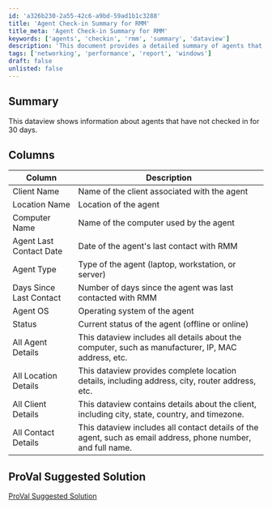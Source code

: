 ```yaml
---
id: 'a326b230-2a55-42c6-a9bd-59ad1b1c3288'
title: 'Agent Check-in Summary for RMM'
title_meta: 'Agent Check-in Summary for RMM'
keywords: ['agents', 'checkin', 'rmm', 'summary', 'dataview']
description: 'This document provides a detailed summary of agents that have not checked in for 30 days, including their status, last contact date, and additional details about the client and location.'
tags: ['networking', 'performance', 'report', 'windows']
draft: false
unlisted: false
---
```


## Summary

This dataview shows information about agents that have not checked in for 30 days.

## Columns

| Column                   | Description                                                                                  |
|-------------------------|----------------------------------------------------------------------------------------------|
| Client Name             | Name of the client associated with the agent                                                 |
| Location Name           | Location of the agent                                                                        |
| Computer Name           | Name of the computer used by the agent                                                      |
| Agent Last Contact Date  | Date of the agent's last contact with RMM                                                  |
| Agent Type              | Type of the agent (laptop, workstation, or server)                                          |
| Days Since Last Contact  | Number of days since the agent was last contacted with RMM                                 |
| Agent OS                | Operating system of the agent                                                                |
| Status                  | Current status of the agent (offline or online)                                             |
| All Agent Details       | This dataview includes all details about the computer, such as manufacturer, IP, MAC address, etc. |
| All Location Details    | This dataview provides complete location details, including address, city, router address, etc. |
| All Client Details      | This dataview contains details about the client, including city, state, country, and timezone. |
| All Contact Details     | This dataview includes all contact details of the agent, such as email address, phone number, and full name. |

## ProVal Suggested Solution

[ProVal Suggested Solution](<../../solutions/OfflineBroken Agents.md>)

